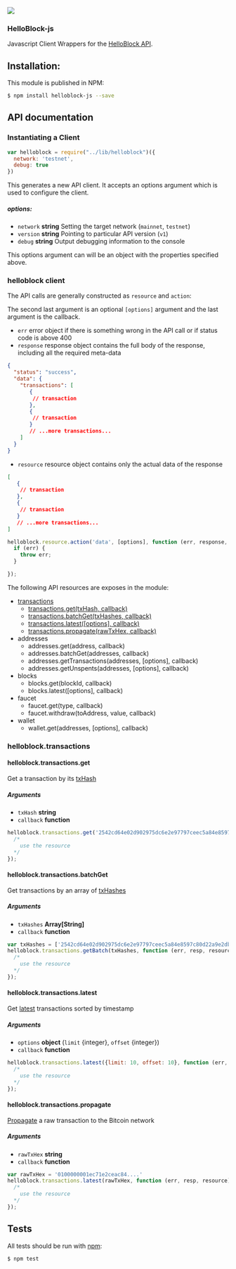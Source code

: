 ![](https://circleci.com/gh/helloblock/helloblock-js.png?circle-token=a5ed26a1db80f4937ed2b118e6a460b96054e9cf)

### HelloBlock-js

Javascript Client Wrappers for the [HelloBlock API][API].

## Installation:

This module is published in NPM:

```bash
$ npm install helloblock-js --save
```

## API documentation

### Instantiating a Client


```js
var helloblock = require("../lib/helloblock")({
  network: 'testnet',
  debug: true
})
```

This generates a new API client. It accepts an options argument which is used to configure the client.

##### options:

- `network` **string** Setting the target network (```mainnet```, ```testnet```)
- `version` **string** Pointing to particular API version (```v1```)
- `debug`   **string** Output debugging information to the console


This options argument can will be an object with the properties specified
above.


### helloblock client

The API calls are generally constructed as `resource` and `action`:

The second last argument is an optional `[options]` argument and the last argument is the callback.

- `err` error object if there is something wrong in the API call or if status code is above 400
- `response` response object contains the full body of the response, including all the required meta-data
```json
{
  "status": "success",
  "data": {
    "transactions": [
       {
        // transaction
       },
       {
        // transaction
       }
       // ...more transactions...
    ]
  }
}
```

- `resource` resource object contains only the actual data of the response
```json
[
   {
    // transaction
   },
   {
    // transaction
   }
   // ...more transactions...
]
```

```js
helloblock.resource.action('data', [options], function (err, response, resource) {
  if (err) {
    throw err;
  }

});
```

The following API resources are exposes in the module:

- [transactions](#helloblocktransactions)
  - [transactions.get(txHash, callback)](#helloblocktransactionsget)
  - [transactions.batchGet(txHashes, callback)](#helloblocktransactionsbatchget)
  - [transactions.latest([options], callback)](#helloblocktransactionslatest)
  - [transactions.propagate(rawTxHex, callback)](#helloblocktransactionspropagate)
- addresses
  - addresses.get(address, callback)
  - addresses.batchGet(addresses, callback)
  - addresses.getTransactions(addresses, [options], callback)
  - addresses.getUnspents(addresses, [options], callback)
- blocks
  - blocks.get(blockId, callback)
  - blocks.latest([options], callback)
- faucet
  - faucet.get(type, callback)
  - faucet.withdraw(toAddress, value, callback)
- wallet
  - wallet.get(addresses, [options], callback)

### helloblock.transactions
#### helloblock.transactions.get

Get a transaction by its [txHash]('https://helloblock.io/docs/ref#transactions-single')

##### Arguments

- `txHash` **string**
- `callback` **function**

```js
helloblock.transactions.get('2542cd64e02d902975dc6e2e97797ceec5a84e8597c80d22a9e2dbd16e748738', function (err, resp, resource) {
  /*
    use the resource
  */
});
```

#### helloblock.transactions.batchGet

Get transactions by an array of [txHashes]('https://helloblock.io/docs/ref#transactions-batch')

##### Arguments

- `txHashes` **Array[String]**
- `callback` **function**

```js
var txHashes = ['2542cd64e02d902975dc6e2e97797ceec5a84e8597c80d22a9e2dbd16e748738', '6f9e9570881e781db8c137c84c111a138e4a022e6b2def5e2a1589a802fe25f3']
helloblock.transactions.getBatch(txHashes, function (err, resp, resource) {
  /*
    use the resource
  */
});
```

#### helloblock.transactions.latest

Get [latest]('https://helloblock.io/docs/ref#transactions-latest') transactions sorted by timestamp

##### Arguments

- `options` **object** (`limit` {integer}, `offset` {integer})
- `callback` **function**

```js
helloblock.transactions.latest({limit: 10, offset: 10}, function (err, resp, resource) {
  /*
    use the resource
  */
});
```

#### helloblock.transactions.propagate

[Propagate]('https://helloblock.io/docs/ref#transactions-post') a raw transaction to the Bitcoin network

##### Arguments

- `rawTxHex` **string**
- `callback` **function**

```js
var rawTxHex = '0100000001ec71e2ceac84....'
helloblock.transactions.latest(rawTxHex, function (err, resp, resource) {
  /*
    use the resource
  */
});
```


## Tests

All tests should be run with [npm](http://npmjs.org):

```bash
$ npm test
```


[API]: https://helloblock.io/docs/ref
